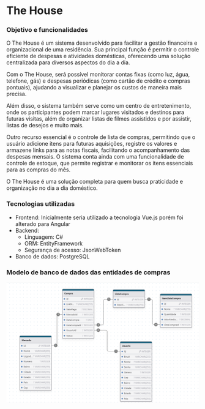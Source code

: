 # The House

### Objetivo e funcionalidades
O The House é um sistema desenvolvido para facilitar a gestão financeira e organizacional de uma residência. Sua principal função é permitir o controle eficiente de despesas e atividades domésticas, oferecendo uma solução centralizada para diversos aspectos do dia a dia.

Com o The House, será possível monitorar contas fixas (como luz, água, telefone, gás) e despesas periódicas (como cartão de crédito e compras pontuais), ajudando a visualizar e planejar os custos de maneira mais precisa.

Além disso, o sistema também serve como um centro de entretenimento, onde os participantes podem marcar lugares visitados e destinos para futuras visitas, além de organizar listas de filmes assistidos e por assistir, listas de desejos e muito mais.

Outro recurso essencial é o controle de lista de compras, permitindo que o usuário adicione itens para futuras aquisições, registre os valores e armazene links para as notas fiscais, facilitando o acompanhamento das despesas mensais. O sistema conta ainda com uma funcionalidade de controle de estoque, que permite registrar e monitorar os itens essenciais para as compras do mês.

O The House é uma solução completa para quem busca praticidade e organização no dia a dia doméstico.

### Tecnologias utilizadas
- Frontend: Inicialmente seria utilizado a tecnologia Vue.js porém foi alterado para Angular
- Backend:
    - Linguagem: C#
    - ORM: EntityFramework
    - Segurança de acesso: JsonWebToken
- Banco de dados: PostgreSQL

### Modelo de banco de dados das entidades de compras
![Tabelas de compra](GitMedia/TabelasCompra.png)
